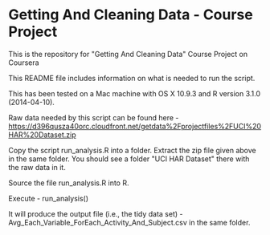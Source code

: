Getting And Cleaning Data - Course Project
==========================================

This is the repository for "Getting And Cleaning Data" Course Project on Coursera

This README file includes information on what is needed to run the script.

This has been tested on a Mac machine with OS X 10.9.3 and R version 3.1.0 (2014-04-10).

Raw data needed by this script can be found here -
https://d396qusza40orc.cloudfront.net/getdata%2Fprojectfiles%2FUCI%20HAR%20Dataset.zip

Copy the script run_analysis.R into a folder.
Extract the zip file given above in the same folder. You should see a folder "UCI HAR Dataset" there with the raw data in it.

Source the file run_analysis.R into R.

Execute - run_analysis()

It will produce the output file (i.e., the tidy data set) - Avg_Each_Variable_ForEach_Activity_And_Subject.csv in the same folder.
